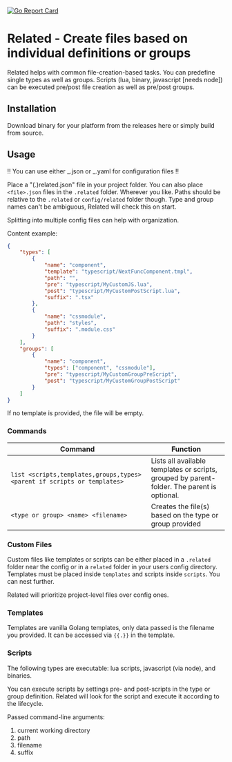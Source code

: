 [![Go Report Card](https://goreportcard.com/badge/github.com/abenz1267/related)](https://goreportcard.com/report/github.com/abenz1267/related)

# Related - Create files based on individual definitions or groups

Related helps with common file-creation-based tasks. You can predefine single types as well as groups. Scripts (lua, binary, javascript [needs node]) can be executed pre/post file creation as well as pre/post groups.

## Installation

Download binary for your platform from the releases here or simply build from source.

## Usage

!! You can use either _.json or _.yaml for configuration files !!

Place a "(.)related.json" file in your project folder. You can also place `<file>.json` files in the `.related` folder. Wherever you like. Paths should be relative to the `.related` or `config/related` folder though. Type and group names can't be ambiguous, Related will check this on start.

Splitting into multiple config files can help with organization.

Content example:

```json
{
    "types": [
        {
            "name": "component",
            "template": "typescript/NextFuncComponent.tmpl",
            "path": "",
            "pre": "typescript/MyCustomJS.lua",
            "post": "typescript/MyCustomPostScript.lua",
            "suffix": ".tsx"
        },
        {
            "name": "cssmodule",
            "path": "styles",
            "suffix": ".module.css"
        }
    ],
    "groups": [
        {
            "name": "component",
            "types": ["component", "cssmodule"],
            "pre": "typescript/MyCustomGroupPreScript",
            "post": "typescript/MyCustomGroupPostScript"
        }
    ]
}
```

If no template is provided, the file will be empty.

### Commands

| Command                                                                  | Function                                                                                    |
| ------------------------------------------------------------------------ | ------------------------------------------------------------------------------------------- |
| `list <scripts,templates,groups,types> <parent if scripts or templates>` | Lists all available templates or scripts, grouped by parent-folder. The parent is optional. |
| `<type or group> <name> <filename>`                                      | Creates the file(s) based on the type or group provided                                     |

### Custom Files

Custom files like templates or scripts can be either placed in a `.related` folder near the config or in a `related` folder in your users config directory. Templates must be placed inside `templates` and scripts inside `scripts`. You can nest further.

Related will prioritize project-level files over config ones.

### Templates

Templates are vanilla Golang templates, only data passed is the filename you provided. It can be accessed via `{{.}}` in the template.

### Scripts

The following types are executable: lua scripts, javascript (via node), and binaries.

You can execute scripts by settings pre- and post-scripts in the type or group definition. Related will look for the script and execute it according to the lifecycle.

Passed command-line arguments:

1. current working directory
2. path
3. filename
4. suffix
